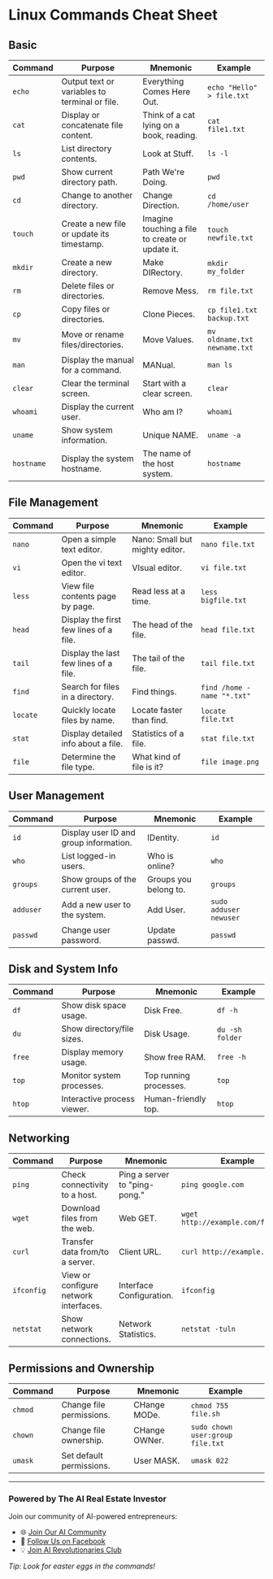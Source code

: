 # Linux Commands Cheat Sheet


## Basic

| Command | Purpose | Mnemonic | Example |
|---------|----------|----------|---------|
| `echo` | Output text or variables to terminal or file. | Everything Comes Here Out. | `echo "Hello" > file.txt` |
| `cat` | Display or concatenate file content. | Think of a cat lying on a book, reading. | `cat file1.txt` |
| `ls` | List directory contents. | Look at Stuff. | `ls -l` |
| `pwd` | Show current directory path. | Path We're Doing. | `pwd` |
| `cd` | Change to another directory. | Change Direction. | `cd /home/user` |
| `touch` | Create a new file or update its timestamp. | Imagine touching a file to create or update it. | `touch newfile.txt` |
| `mkdir` | Create a new directory. | Make DIRectory. | `mkdir my_folder` |
| `rm` | Delete files or directories. | Remove Mess. | `rm file.txt` |
| `cp` | Copy files or directories. | Clone Pieces. | `cp file1.txt backup.txt` |
| `mv` | Move or rename files/directories. | Move Values. | `mv oldname.txt newname.txt` |
| `man` | Display the manual for a command. | MANual. | `man ls` |
| `clear` | Clear the terminal screen. | Start with a clear screen. | `clear` |
| `whoami` | Display the current user. | Who am I? | `whoami` |
| `uname` | Show system information. | Unique NAME. | `uname -a` |
| `hostname` | Display the system hostname. | The name of the host system. | `hostname` |

## File Management

| Command | Purpose | Mnemonic | Example |
|---------|----------|----------|---------|
| `nano` | Open a simple text editor. | Nano: Small but mighty editor. | `nano file.txt` |
| `vi` | Open the vi text editor. | VIsual editor. | `vi file.txt` |
| `less` | View file contents page by page. | Read less at a time. | `less bigfile.txt` |
| `head` | Display the first few lines of a file. | The head of the file. | `head file.txt` |
| `tail` | Display the last few lines of a file. | The tail of the file. | `tail file.txt` |
| `find` | Search for files in a directory. | Find things. | `find /home -name "*.txt"` |
| `locate` | Quickly locate files by name. | Locate faster than find. | `locate file.txt` |
| `stat` | Display detailed info about a file. | Statistics of a file. | `stat file.txt` |
| `file` | Determine the file type. | What kind of file is it? | `file image.png` |

## User Management

| Command | Purpose | Mnemonic | Example |
|---------|----------|----------|---------|
| `id` | Display user ID and group information. | IDentity. | `id` |
| `who` | List logged-in users. | Who is online? | `who` |
| `groups` | Show groups of the current user. | Groups you belong to. | `groups` |
| `adduser` | Add a new user to the system. | Add User. | `sudo adduser newuser` |
| `passwd` | Change user password. | Update passwd. | `passwd` |

## Disk and System Info

| Command | Purpose | Mnemonic | Example |
|---------|----------|----------|---------|
| `df` | Show disk space usage. | Disk Free. | `df -h` |
| `du` | Show directory/file sizes. | Disk Usage. | `du -sh folder` |
| `free` | Display memory usage. | Show free RAM. | `free -h` |
| `top` | Monitor system processes. | Top running processes. | `top` |
| `htop` | Interactive process viewer. | Human-friendly top. | `htop` |

## Networking

| Command | Purpose | Mnemonic | Example |
|---------|----------|----------|---------|
| `ping` | Check connectivity to a host. | Ping a server to "ping-pong." | `ping google.com` |
| `wget` | Download files from the web. | Web GET. | `wget http://example.com/file.zip` |
| `curl` | Transfer data from/to a server. | Client URL. | `curl http://example.com` |
| `ifconfig` | View or configure network interfaces. | Interface Configuration. | `ifconfig` |
| `netstat` | Show network connections. | Network Statistics. | `netstat -tuln` |

## Permissions and Ownership

| Command | Purpose | Mnemonic | Example |
|---------|----------|----------|---------|
| `chmod` | Change file permissions. | CHange MODe. | `chmod 755 file.sh` |
| `chown` | Change file ownership. | CHange OWNer. | `sudo chown user:group file.txt` |
| `umask` | Set default permissions. | User MASK. | `umask 022` |

---

### Powered by The AI Real Estate Investor

Join our community of AI-powered entrepreneurs:
- 🌐 [Join Our AI Community](https://www.theairealestateinvestor.com)
- 📱 [Follow Us on Facebook](https://www.facebook.com/aireinvestor)
- 💡 [Join AI Revolutionaries Club](https://www.theairealestateinvestor.com/membership)

*Tip: Look for easter eggs in the commands!*